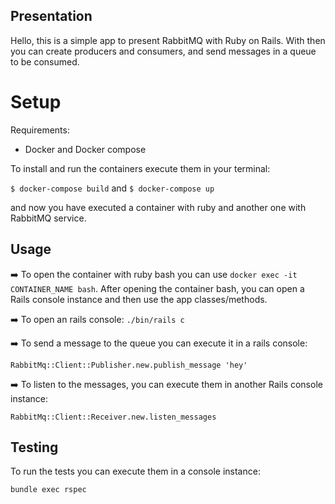 
<h2> Presentation </h2>

<p>

Hello, this is a simple app to present RabbitMQ with Ruby on Rails. With then you can create producers and consumers, and send messages in a queue to be consumed.

</p>

  

<h1> Setup </h2>

Requirements:

  

- Docker and Docker compose

  

To install and run the containers execute them in your terminal:

  

`$ docker-compose build` and `$ docker-compose up`

  

and now you have executed a container with ruby and another one with RabbitMQ service.

<h2> Usage </h2>

  

➡️ To open the container with ruby bash you can use `docker exec -it CONTAINER_NAME bash`. After opening the container bash, you can open a Rails console instance and then use the app classes/methods.

  

➡️ To open an rails console: `./bin/rails c`

  

➡️ To send a message to the queue you can execute it in a rails console:

`RabbitMq::Client::Publisher.new.publish_message 'hey' `

  

➡️ To listen to the messages, you can execute them in another Rails console instance:

`RabbitMq::Client::Receiver.new.listen_messages`

<h2> Testing </h2>

To run the tests you can execute them in a console instance:

`bundle exec rspec`
